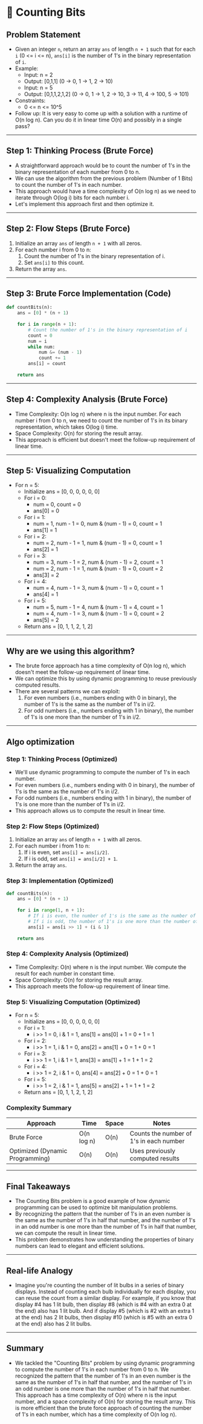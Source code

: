# 📝 Counting Bits

## **Problem Statement**

* Given an integer `n`, return an array `ans` of length `n + 1` such that for each `i` (0 <= i <= n), `ans[i]` is the number of 1's in the binary representation of `i`.
* Example:
  * Input: n = 2
  * Output: [0,1,1] (0 -> 0, 1 -> 1, 2 -> 10)
  * Input: n = 5
  * Output: [0,1,1,2,1,2] (0 -> 0, 1 -> 1, 2 -> 10, 3 -> 11, 4 -> 100, 5 -> 101)
* Constraints:
  * 0 <= n <= 10^5
* Follow up: It is very easy to come up with a solution with a runtime of O(n log n). Can you do it in linear time O(n) and possibly in a single pass?

---

## **Step 1: Thinking Process (Brute Force)**

* A straightforward approach would be to count the number of 1's in the binary representation of each number from 0 to n.
* We can use the algorithm from the previous problem (Number of 1 Bits) to count the number of 1's in each number.
* This approach would have a time complexity of O(n log n) as we need to iterate through O(log i) bits for each number i.
* Let's implement this approach first and then optimize it.

---

## **Step 2: Flow Steps (Brute Force)**

1. Initialize an array `ans` of length `n + 1` with all zeros.
2. For each number i from 0 to n:
   1. Count the number of 1's in the binary representation of i.
   2. Set `ans[i]` to this count.
3. Return the array `ans`.

---

## **Step 3: Brute Force Implementation (Code)**

```python
def countBits(n):
    ans = [0] * (n + 1)
    
    for i in range(n + 1):
        # Count the number of 1's in the binary representation of i
        count = 0
        num = i
        while num:
            num &= (num - 1)
            count += 1
        ans[i] = count
    
    return ans
```

---

## **Step 4: Complexity Analysis (Brute Force)**

* Time Complexity: O(n log n) where n is the input number. For each number i from 0 to n, we need to count the number of 1's in its binary representation, which takes O(log i) time.
* Space Complexity: O(n) for storing the result array.
* This approach is efficient but doesn't meet the follow-up requirement of linear time.

---

## **Step 5: Visualizing Computation**

* For n = 5:
  * Initialize ans = [0, 0, 0, 0, 0, 0]
  * For i = 0:
    * num = 0, count = 0
    * ans[0] = 0
  * For i = 1:
    * num = 1, num - 1 = 0, num & (num - 1) = 0, count = 1
    * ans[1] = 1
  * For i = 2:
    * num = 2, num - 1 = 1, num & (num - 1) = 0, count = 1
    * ans[2] = 1
  * For i = 3:
    * num = 3, num - 1 = 2, num & (num - 1) = 2, count = 1
    * num = 2, num - 1 = 1, num & (num - 1) = 0, count = 2
    * ans[3] = 2
  * For i = 4:
    * num = 4, num - 1 = 3, num & (num - 1) = 0, count = 1
    * ans[4] = 1
  * For i = 5:
    * num = 5, num - 1 = 4, num & (num - 1) = 4, count = 1
    * num = 4, num - 1 = 3, num & (num - 1) = 0, count = 2
    * ans[5] = 2
  * Return ans = [0, 1, 1, 2, 1, 2]

---

## **Why are we using this algorithm?**

* The brute force approach has a time complexity of O(n log n), which doesn't meet the follow-up requirement of linear time.
* We can optimize this by using dynamic programming to reuse previously computed results.
* There are several patterns we can exploit:
  1. For even numbers (i.e., numbers ending with 0 in binary), the number of 1's is the same as the number of 1's in i/2.
  2. For odd numbers (i.e., numbers ending with 1 in binary), the number of 1's is one more than the number of 1's in i/2.

---

## **Algo optimization**

### **Step 1: Thinking Process (Optimized)**

* We'll use dynamic programming to compute the number of 1's in each number.
* For even numbers (i.e., numbers ending with 0 in binary), the number of 1's is the same as the number of 1's in i/2.
* For odd numbers (i.e., numbers ending with 1 in binary), the number of 1's is one more than the number of 1's in i/2.
* This approach allows us to compute the result in linear time.

### **Step 2: Flow Steps (Optimized)**

1. Initialize an array `ans` of length `n + 1` with all zeros.
2. For each number i from 1 to n:
   1. If i is even, set `ans[i] = ans[i/2]`.
   2. If i is odd, set `ans[i] = ans[i/2] + 1`.
3. Return the array `ans`.

### **Step 3: Implementation (Optimized)**

```python
def countBits(n):
    ans = [0] * (n + 1)
    
    for i in range(1, n + 1):
        # If i is even, the number of 1's is the same as the number of 1's in i/2
        # If i is odd, the number of 1's is one more than the number of 1's in i/2
        ans[i] = ans[i >> 1] + (i & 1)
    
    return ans
```

### **Step 4: Complexity Analysis (Optimized)**

* Time Complexity: O(n) where n is the input number. We compute the result for each number in constant time.
* Space Complexity: O(n) for storing the result array.
* This approach meets the follow-up requirement of linear time.

### **Step 5: Visualizing Computation (Optimized)**

* For n = 5:
  * Initialize ans = [0, 0, 0, 0, 0, 0]
  * For i = 1:
    * i >> 1 = 0, i & 1 = 1, ans[1] = ans[0] + 1 = 0 + 1 = 1
  * For i = 2:
    * i >> 1 = 1, i & 1 = 0, ans[2] = ans[1] + 0 = 1 + 0 = 1
  * For i = 3:
    * i >> 1 = 1, i & 1 = 1, ans[3] = ans[1] + 1 = 1 + 1 = 2
  * For i = 4:
    * i >> 1 = 2, i & 1 = 0, ans[4] = ans[2] + 0 = 1 + 0 = 1
  * For i = 5:
    * i >> 1 = 2, i & 1 = 1, ans[5] = ans[2] + 1 = 1 + 1 = 2
  * Return ans = [0, 1, 1, 2, 1, 2]

### **Complexity Summary**

| Approach | Time | Space | Notes |
|---|---|---|---|
| Brute Force | O(n log n) | O(n) | Counts the number of 1's in each number |
| Optimized (Dynamic Programming) | O(n) | O(n) | Uses previously computed results |

---

## **Final Takeaways**

* The Counting Bits problem is a good example of how dynamic programming can be used to optimize bit manipulation problems.
* By recognizing the pattern that the number of 1's in an even number is the same as the number of 1's in half that number, and the number of 1's in an odd number is one more than the number of 1's in half that number, we can compute the result in linear time.
* This problem demonstrates how understanding the properties of binary numbers can lead to elegant and efficient solutions.

---

## **Real-life Analogy**

* Imagine you're counting the number of lit bulbs in a series of binary displays. Instead of counting each bulb individually for each display, you can reuse the count from a similar display. For example, if you know that display #4 has 1 lit bulb, then display #8 (which is #4 with an extra 0 at the end) also has 1 lit bulb. And if display #5 (which is #2 with an extra 1 at the end) has 2 lit bulbs, then display #10 (which is #5 with an extra 0 at the end) also has 2 lit bulbs.

---

## **Summary**

* We tackled the "Counting Bits" problem by using dynamic programming to compute the number of 1's in each number from 0 to n. We recognized the pattern that the number of 1's in an even number is the same as the number of 1's in half that number, and the number of 1's in an odd number is one more than the number of 1's in half that number. This approach has a time complexity of O(n) where n is the input number, and a space complexity of O(n) for storing the result array. This is more efficient than the brute force approach of counting the number of 1's in each number, which has a time complexity of O(n log n). 